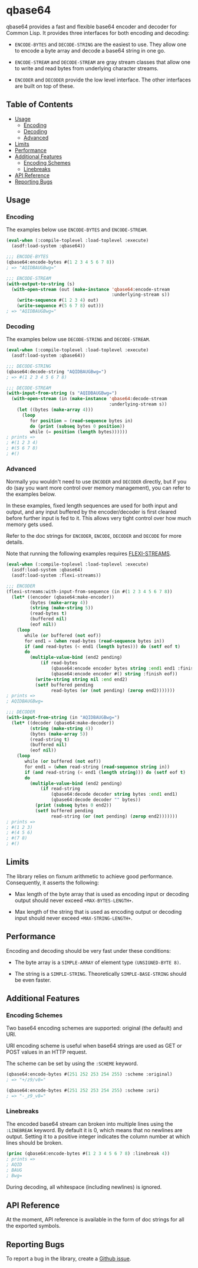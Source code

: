 # qbase64

qbase64 provides a fast and flexible base64 encoder and decoder for
Common Lisp. It provides three interfaces for both encoding and
decoding:

* `ENCODE-BYTES` and `DECODE-STRING` are the easiest to use. They
  allow one to encode a byte array and decode a base64 string in one
  go.

* `ENCODE-STREAM` and `DECODE-STREAM` are gray stream classes that
  allow one to write and read bytes from underlying character streams.

* `ENCODER` and `DECODER` provide the low level interface. The other
  interfaces are built on top of these.

## Table of Contents

<!-- START doctoc generated TOC please keep comment here to allow auto update -->
<!-- DON'T EDIT THIS SECTION, INSTEAD RE-RUN doctoc TO UPDATE -->


- [Usage](#usage)
  - [Encoding](#encoding)
  - [Decoding](#decoding)
  - [Advanced](#advanced)
- [Limits](#limits)
- [Performance](#performance)
- [Additional Features](#additional-features)
  - [Encoding Schemes](#encoding-schemes)
  - [Linebreaks](#linebreaks)
- [API Reference](#api-reference)
- [Reporting Bugs](#reporting-bugs)

<!-- END doctoc generated TOC please keep comment here to allow auto update -->

## Usage

### Encoding

The examples below use `ENCODE-BYTES` and `ENCODE-STREAM`.

```lisp
(eval-when (:compile-toplevel :load-toplevel :execute)
  (asdf:load-system :qbase64))

;;; ENCODE-BYTES
(qbase64:encode-bytes #(1 2 3 4 5 6 7 8))
; => "AQIDBAUGBwg="

;;; ENCODE-STREAM
(with-output-to-string (s)
  (with-open-stream (out (make-instance 'qbase64:encode-stream
                                        :underlying-stream s))
    (write-sequence #(1 2 3 4) out)
    (write-sequence #(5 6 7 8) out)))
; => "AQIDBAUGBwg="
```

### Decoding

The examples below use `DECODE-STRING` and `DECODE-STREAM`.

```lisp
(eval-when (:compile-toplevel :load-toplevel :execute)
  (asdf:load-system :qbase64))

;;; DECODE-STRING
(qbase64:decode-string "AQIDBAUGBwg=")
; => #(1 2 3 4 5 6 7 8)

;;; DECODE-STREAM
(with-input-from-string (s "AQIDBAUGBwg=")
  (with-open-stream (in (make-instance 'qbase64:decode-stream
                                       :underlying-stream s))
    (let ((bytes (make-array 4)))
      (loop
         for position = (read-sequence bytes in)
         do (print (subseq bytes 0 position))
         while (= position (length bytes))))))
; prints =>
; #(1 2 3 4) 
; #(5 6 7 8) 
; #() 
```

### Advanced

Normally you wouldn't need to use `ENCODER` and `DECODER` directly,
but if you do (say you want more control over memory management), you
can refer to the examples below.

In these examples, fixed length sequences are used for both input and
output, and any input buffered by the encoder/decoder is first cleared
before further input is fed to it. This allows very tight control over
how much memory gets used.

Refer to the doc strings for `ENCODER`, `ENCODE`, `DECODER` and
`DECODE` for more details.

Note that running the following examples requires
[FLEXI-STREAMS](http://weitz.de/flexi-streams/).

```lisp
(eval-when (:compile-toplevel :load-toplevel :execute)
  (asdf:load-system :qbase64)
  (asdf:load-system :flexi-streams))

;;; ENCODER
(flexi-streams:with-input-from-sequence (in #(1 2 3 4 5 6 7 8))
  (let* ((encoder (qbase64:make-encoder))
         (bytes (make-array 4))
         (string (make-string 5))
         (read-bytes t)
         (buffered nil)
         (eof nil))
    (loop
       while (or buffered (not eof))
       for end1 = (when read-bytes (read-sequence bytes in))
       if (and read-bytes (< end1 (length bytes))) do (setf eof t)
       do
         (multiple-value-bind (end2 pending)
             (if read-bytes
                 (qbase64:encode encoder bytes string :end1 end1 :finish eof)
                 (qbase64:encode encoder #() string :finish eof))
           (write-string string nil :end end2)
           (setf buffered pending
                 read-bytes (or (not pending) (zerop end2)))))))
; prints =>
; AQIDBAUGBwg=

;;; DECODER
(with-input-from-string (in "AQIDBAUGBwg=")
  (let* ((decoder (qbase64:make-decoder))
         (string (make-string 4))
         (bytes (make-array 5))
         (read-string t)
         (buffered nil)
         (eof nil))
    (loop
       while (or buffered (not eof))
       for end1 = (when read-string (read-sequence string in))
       if (and read-string (< end1 (length string))) do (setf eof t)
       do
         (multiple-value-bind (end2 pending)
             (if read-string
                 (qbase64:decode decoder string bytes :end1 end1)
                 (qbase64:decode decoder "" bytes))
           (print (subseq bytes 0 end2))
           (setf buffered pending
                 read-string (or (not pending) (zerop end2)))))))
; prints =>
; #(1 2 3)
; #(4 5 6)
; #(7 8)
; #()
```

## Limits

The library relies on fixnum arithmetic to achieve good
performance. Consequently, it asserts the following:

* Max length of the byte array that is used as encoding input or
  decoding output should never exceed `+MAX-BYTES-LENGTH+`.

* Max length of the string that is used as encoding output or decoding
  input should never exceed `+MAX-STRING-LENGTH+`.

## Performance

Encoding and decoding should be very fast under these conditions:

* The byte array is a `SIMPLE-ARRAY` of element type `(UNSIGNED-BYTE 8)`.

* The string is a `SIMPLE-STRING`. Theoretically `SIMPLE-BASE-STRING`
  should be even faster.

## Additional Features

### Encoding Schemes

Two base64 encoding schemes are supported: original (the default) and
URI.

URI encoding scheme is useful when base64 strings are used as GET or
POST values in an HTTP request.

The scheme can be set by using the `:SCHEME` keyword.

```lisp
(qbase64:encode-bytes #(251 252 253 254 255) :scheme :original)
; => "+/z9/v8="

(qbase64:encode-bytes #(251 252 253 254 255) :scheme :uri)
; => "-_z9_v8="
```

### Linebreaks

The encoded base64 stream can broken into multiple lines using the
`:LINEBREAK` keyword. By default it is 0, which means that no
newlines are output. Setting it to a positive integer indicates the
column number at which lines should be broken.

```lisp
(princ (qbase64:encode-bytes #(1 2 3 4 5 6 7 8) :linebreak 4))
; prints =>
; AQID
; BAUG
; Bwg=
```

During decoding, all whitespace (including newlines) is ignored.

## API Reference

At the moment, API reference is available in the form of doc
strings for all the exported symbols.

## Reporting Bugs

To report a bug in the library, create a [Github
issue](https://github.com/chaitanyagupta/qbase64/issues).
